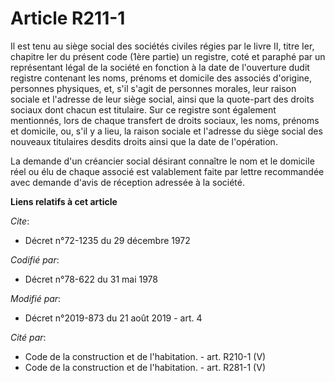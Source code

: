 # Article R211-1

Il est tenu au siège social des sociétés civiles régies par le livre II, titre Ier, chapitre Ier du présent code (1ère
partie) un registre, coté et paraphé par un représentant légal de la société en fonction à la date de l'ouverture dudit
registre contenant les noms, prénoms et domicile des associés d'origine, personnes physiques, et, s'il s'agit de personnes
morales, leur raison sociale et l'adresse de leur siège social, ainsi que la quote-part des droits sociaux dont chacun est
titulaire. Sur ce registre sont également mentionnés, lors de chaque transfert de droits sociaux, les noms, prénoms et
domicile, ou, s'il y a lieu, la raison sociale et l'adresse du siège social des nouveaux titulaires desdits droits ainsi que
la date de l'opération.

La demande d'un créancier social désirant connaître le nom et le domicile réel ou élu de chaque associé est valablement faite
par lettre recommandée avec demande d'avis de réception adressée à la société.

**Liens relatifs à cet article**

_Cite_:

  - Décret n°72-1235 du 29 décembre 1972

_Codifié par_:

  - Décret n°78-622 du 31 mai 1978

_Modifié par_:

  - Décret n°2019-873 du 21 août 2019 - art. 4

_Cité par_:

  - Code de la construction et de l'habitation. - art. R210-1 (V)
  - Code de la construction et de l'habitation. - art. R281-1 (V)
